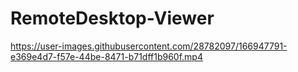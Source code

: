 ﻿# RemoteDesktop-Viewer


https://user-images.githubusercontent.com/28782097/166947791-e369e4d7-f57e-44be-8471-b71dff1b960f.mp4

